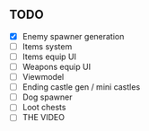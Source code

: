 ## TODO

- [x] Enemy spawner generation
- [ ] Items system
- [ ] Items equip UI
- [ ] Weapons equip UI
- [ ] Viewmodel
- [ ] Ending castle gen / mini castles
- [ ] Dog spawner
- [ ] Loot chests
- [ ] THE VIDEO

